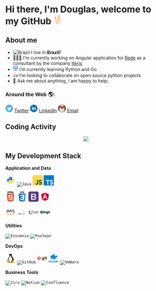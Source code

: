 
# Hi there, I'm Douglas, welcome to my GitHub <img width="30px" src="https://github.com/DouglasCorreiaBrito/DouglasCorreiaBrito/blob/main/img/vulcan-salute.png">


## About me
 - <img width="16" src="https://www.flaticon.com/svg/static/icons/svg/197/197386.svg" alt="Brazil" /> I live in <b>Brazil!</b>
- 👩🏻‍💻 I’m currently working on Angular application for <a href="https://www.userede.com.br/">Rede</a> as a consultant by the company <a href="https://www.iteris.com.br"/>Iteris</a>
- <img src="https://github.com/DouglasCorreiaBrito/DouglasCorreiaBrito/blob/main/img/learn.png"> I’m currently learning Python and Go
- <img src="https://github.com/DouglasCorreiaBrito/DouglasCorreiaBrito/blob/main/img/colab.png">  I’m looking to collaborate on open source python projects
- 💬 Ask me about anything, I am happy to help;

### Around the Web 🌎: 

<a href="https://twitter.com/douglas_cobri"><img src="https://github.com/DouglasCorreiaBrito/DouglasCorreiaBrito/blob/main/img/twitter.png" width="24"></img></a> [Twitter](https://twitter.com/douglas_cobri)
<a href="https://www.linkedin.com/in/douglas-correia-15816a15"><img src="https://github.com/DouglasCorreiaBrito/DouglasCorreiaBrito/blob/main/img/linkedin.png" width="24"></img></a> [LinkedIn](https://www.linkedin.com/in/douglas-correia-15816a153) 
<a href="mailto:douglas.lusvardi@gmail.com"><img src="https://github.com/DouglasCorreiaBrito/DouglasCorreiaBrito/blob/main/img/gmail.png" width="24"></img></a> [Email](mailto:douglas.lusvardi@gmail.com)  


## Coding Activity
<p align="center">
 <img width="500px" src="https://github-readme-stats.vercel.app/api?username=DouglasCorreiaBrito&theme=dracula&show_icons=true"/>
</p>

## My Development Stack

**Application and Data**

<code><img height="32" src="https://raw.githubusercontent.com/github/explore/80688e429a7d4ef2fca1e82350fe8e3517d3494d/topics/python/python.png" alt="Python"/></code>
<code><img height="32" src="https://cdn.iconscout.com/icon/free/png-512/java-60-1174953.png" alt="Java"/></code>
<code><img height="32" src="https://raw.githubusercontent.com/github/explore/80688e429a7d4ef2fca1e82350fe8e3517d3494d/topics/javascript/javascript.png" alt="Javascript"/></code>
<code><img height="32" src="https://raw.githubusercontent.com/github/explore/80688e429a7d4ef2fca1e82350fe8e3517d3494d/topics/typescript/typescript.png" alt="Typescript"/></code>


<code><img height="32" src="https://raw.githubusercontent.com/github/explore/80688e429a7d4ef2fca1e82350fe8e3517d3494d/topics/html/html.png" alt="HTML5"/></code>
<code><img height="32" src="https://raw.githubusercontent.com/github/explore/80688e429a7d4ef2fca1e82350fe8e3517d3494d/topics/css/css.png" alt="CSS"/></code>
<code><img height="32" src="https://raw.githubusercontent.com/github/explore/80688e429a7d4ef2fca1e82350fe8e3517d3494d/topics/bootstrap/bootstrap.png" alt="Bootstrap"/></code>
<code><img height="32" src="https://raw.githubusercontent.com/github/explore/80688e429a7d4ef2fca1e82350fe8e3517d3494d/topics/angular/angular.png" alt="Angular"/></code>


<code><img height="32" src="https://raw.githubusercontent.com/github/explore/80688e429a7d4ef2fca1e82350fe8e3517d3494d/topics/aws/aws.png" alt="AWS"/></code>
</code>
<code><img height="32" src="https://raw.githubusercontent.com/github/explore/80688e429a7d4ef2fca1e82350fe8e3517d3494d/topics/mysql/mysql.png" alt="MySQL"/></code>
<code><img height="32" src="https://raw.githubusercontent.com/github/explore/80688e429a7d4ef2fca1e82350fe8e3517d3494d/topics/flask/flask.png" alt="flask"/></code>
<code><img height="32" src="https://raw.githubusercontent.com/github/explore/80688e429a7d4ef2fca1e82350fe8e3517d3494d/topics/django/django.png" alt="django"/></code>


**Utilities**

<code><img height="32" src="https://dashboard.snapcraft.io/site_media/appmedia/2018/04/twitter-card-icon.png" alt="Insomnia"/></code>
<code><img height="32" src="https://user-images.githubusercontent.com/2676579/34940598-17cc20f0-f9be-11e7-8c6d-f0190d502d64.png" alt="Postman"/></code>

**DevOps**

<code><img height="32" src="https://raw.githubusercontent.com/github/explore/80688e429a7d4ef2fca1e82350fe8e3517d3494d/topics/linux/linux.png" alt="Docker"/></code>
<code><img height="32" src="https://cdn3.iconfinder.com/data/icons/inficons/512/github.png" alt="GitHub"/></code>
<code><img height="32" src="https://raw.githubusercontent.com/github/explore/80688e429a7d4ef2fca1e82350fe8e3517d3494d/topics/git/git.png" alt="Git"/></code>
<code><img height="32" src="https://raw.githubusercontent.com/github/explore/80688e429a7d4ef2fca1e82350fe8e3517d3494d/topics/docker/docker.png" alt="Docker"/></code>
<code><img height="32" src="https://img.stackshare.io/service/775/DfXQ4S9P_400x400.jpg" alt="VmWare"/></code>

**Business Tools**

<code><img height="32" src="https://cdn.worldvectorlogo.com/logos/jira-1.svg" alt="Jira"/></code>
<code><img height="32" src="https://cdn.iconscout.com/icon/free/png-512/notion-1693557-1442598.png" alt="Notion"/></code>
<code><img height="32" src="https://img.stackshare.io/service/769/5_z16TbH_400x400.jpg" alt="Confluence"/></code>
